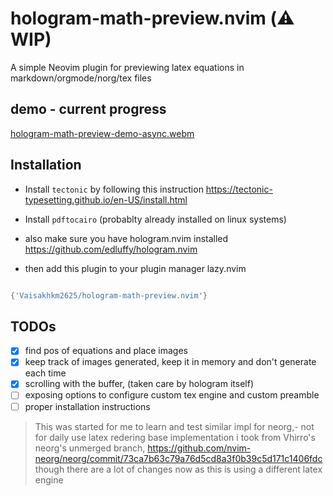 # hologram-math-preview.nvim (⚠️ WIP)

A simple Neovim plugin for previewing latex equations in markdown/orgmode/norg/tex files 

## demo - current progress

[hologram-math-preview-demo-async.webm](https://github.com/Vaisakhkm2625/hologram-math-preview.nvim/assets/68694876/51c89dbb-927c-41d0-98b8-7a9bc626c319)



## Installation

- Install `tectonic` by following this instruction 
https://tectonic-typesetting.github.io/en-US/install.html

- Install `pdftocairo` (probablty already installed on linux systems)

- also make sure you have hologram.nvim installed
https://github.com/edluffy/hologram.nvim

- then add this plugin to your plugin manager
lazy.nvim
```lua

{'Vaisakhkm2625/hologram-math-preview.nvim'}

```
## TODOs

- [x] find pos of equations and place images
- [x] keep track of images generated, keep it in memory and don't generate each time 
- [x] scrolling with the buffer, (taken care by hologram itself)
- [ ] exposing options to configure custom tex engine and custom preamble
- [ ] proper installation instructions

> This was started for me to learn and test similar impl for neorg,- not for daily use
> latex redering base implementation i took from Vhirro's neorg's unmerged branch,  https://github.com/nvim-neorg/neorg/commit/73ca7b63c79a76d5cd8a3f0b39c5d171c1406fdc
> though there are a lot of changes now as this is using a different latex engine 


